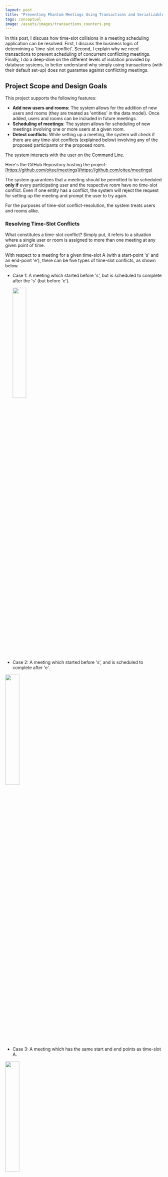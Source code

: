 ```yaml
---
layout: post
title: "Preventing Phantom Meetings Using Transactions and Serializable Isolation"
tags: conceptual
image: /assets/images/transactions_counters.png
---
```


In this post, I discuss how time-slot collisions in a meeting scheduling application can be resolved. First, I discuss the business logic of determining a 'time-slot conflict'. Second, I explain why we need transactions to prevent scheduling of concurrent conflicting meetings. Finally, I do a deep-dive on the different levels of isolation provided by database systems, to better understand why simply using transactions (with their default set-up) does not guarantee against conflicting meetings.    


## Project Scope and Design Goals

This project supports the following features:

- **Add new users and rooms:** The system allows for the addition of new users and rooms (they are treated as 'entities' in the data model). Once added, users and rooms can be included in future meetings.
- **Scheduling of meetings**: The system allows for scheduling of new meetings involving one or more users at a given room.
- **Detect conflicts**: While setting up a meeting, the system will check if there are any time-slot conflicts (explained below) involving any of the proposed participants or the proposed room. 

The system interacts with the user on the Command Line. 

Here's the GitHub Repository hosting the project: [https://github.com/oitee/meetings](https://github.com/oitee/meetings)

The system guarantees that a meeting should be permitted to be scheduled **only if** every participating user and the respective room have no time-slot conflict. Even if one entity has a conflict, the system will reject the request for setting up the meeting and prompt the user to try again.

For the purposes of time-slot conflict-resolution, the system treats users and rooms alike. 

### Resolving Time-Slot Conflicts

What constitutes a time-slot conflict? Simply put, it refers to a situation where a single user or room is assigned to more than one meeting at any given point of time. 

With respect to a meeting for a given time-slot A (with a start-point 's' and an end-point 'e'), there can be five types of time-slot conflicts, as shown below. 

- Case 1: A meeting which started before 's', but is scheduled to complete after the 's' (but before 'e'). 

  <img src="https://user-images.githubusercontent.com/85887016/152988848-8511d267-124d-4b91-9833-0a3277d0e36f.png" width="30%">

- Case 2: A meeting which started before 's', and is scheduled to complete after 'e'.

<img src="https://user-images.githubusercontent.com/85887016/152996562-e19c564f-cb32-4a9c-b815-cd2795220b29.png" width="30%">

- Case 3: A meeting which has the same start and end points as time-slot A.

 <img src="https://user-images.githubusercontent.com/85887016/152996595-c2658851-b00d-491c-a777-c939665b433e.png" width="30%">

- Case 4: A meeting which started and ended between points 's' and 'e'.

<img src="https://user-images.githubusercontent.com/85887016/152996634-f4a8cf78-7139-480a-b7a5-0a6a6d2b7108.png" width="30%">

- Case 5: A meeting which started after 's' but before 'e'.

<img src="https://user-images.githubusercontent.com/85887016/152997031-a6f03ac5-0482-4ff5-ac77-09a5e4c7aea2.png" width="30%">

In each of these cases, there is a time-slot conflict, i.e., at least one point where there are two simultaneous meetings.

### How to Resolve Time-Slot Conflicts?

Obviously, if the parties involved in two meetings with conflicting time-slots are distinct and separate, there is no issue. The system will allow both the meetings to continue.(_Note here that when we use 'participants', we include both users and rooms_).

Thus, only if there is at least one common participant between the two conflicting time-slots, do we need to be careful. Thus, at the time of scheduling each meeting, we need to check if there is any potential conflict with respect to any of the participants of the meeting. This can be done using the following SQL query:

```sql
 SELECT entity FROM bookings WHERE 
    entity IN (entity1, entity2... entityN) 
    AND (
            (from_ts <= to_timestamp(start_point) AND to_ts >= to_timestamp(start_point))
            OR
            (from_ts >= to_timestamp(start_point) AND from_ts <= to_timestamp(end_point))
        )

```
In the above example, `(entity1, entity2... entityN)` represents the list of all the participating entities of a proposed meeting and `start_point` and `end_point` represent the two end-points of the time-slot of the proposed meeting.

At the time of creating a new meeting, we run this query on our database. If this returns a non-empty response, it will signify a conflict and the system will prevent the creation of the meeting

## Need for Transactions

In an ideal world, we follow a two-step process while creating a new meeting:
- First, check for conflicts
- Next, insert the new meeting.

This approach has one downside: if there is more than one system trying to write to the database simultaneously, the database may change its state between step one and step two above. For example, let's say there are two systems attempting to simultaneously schedule the same meeting with the same time-slot and entities. It is possible, that read-write sequence interleaves in the following manner:

    System 1 reads the database ... (realizes that there is no conflict)
    System 2 reads the database ... (realizes that there is no conflict)
    System 1 writes the database ...(creates the meeting)
    System 2 writes the database ... (creates the same conflicting meeting)

Thus, we need to take an all-or-nothing approach while reading and writing. This can be achieved by using transactions. 

## What is a Transaction?

Simply put, a transaction represents a single or _atomic_ unit of work performed by a database management system. A transaction is typically used to group multiple reads and writes into one logical unit. Because of their atomic nature, transactions cannot be broken down into its constituent actions: if, in the middle of a transaction, an error or failure takes place which prevents the transaction from being successfully completed, the database will rollback all the intermediate operations of that transaction. 

This is very useful for our use-case, as we can use transactions to ensure an all-or-nothing approach while scheduling meetings: if our reading and writing operations form part of a single transaction, we can potentially prevent partial failures, like the one discussed above.

## ACID Properties

Every database transaction has four key properties: atomicity, consistency, isolation and durability (commonly referred to as 'ACID'). These ACID properties guarantee data validity even in the events of failures, errors and other mishaps.

**Atomicity**: Every operation in the transaction should either all succeed (also called 'committed') or all fail. Partial failure or partial success is disallowed. Without the atomicity guarantee, if an error or a failure takes place during a transaction, it can get very difficult to reason about which operations were successful and which need to be tried again.

**Consistency**: If the database is consistent before execution of a transaction, it should remain consistent after the transaction has been committed. In other words, a transaction should take the database from one valid state to another. If there are any rules or _invariants_ enforced on the data, they should continue to be respected after a transaction is completed. (In fact, consistency is a property of the application layer instead of the database system itself, as the latter cannot prevent the violation of invariants if the application feeds improper or erroneous data. For this reason, it is said that "_the letter C doesn’t really belong in ACID_" [1]). 

**Isolation**: Often, a database needs to execute multiple transactions concurrently. This property provides a guarantee that concurrent transactions will be executed _as if_ they were sequentially or serially executed. In other words, the goal of isolation is to ensure that simultaneous transactions making writes on the same set of objects (rows) of a database should not step onto each other's toes.

**Durability**: Once a transaction is committed, it should persist on the database, even in the wake of a system failure. In the case of single-node databases, this is usually achieved by storing results of transactions on non-volatile memory(disk). In the case of replicated databases, this is achieved by copying the data written during a transaction to a certain number of nodes of that database.

## Writing Transactions in PostgreSQL

To fold multiple queries into one transaction, we should place them between `BEGIN` and `COMMIT` commands. During the middle of a transaction, if our application layer needs to withdraw a transaction,we should use `ROLLBACK` instead of `COMMIT`.

Here's how the SQL expressions for scheduling a meeting can be written as a part of one transaction:

```sql
BEGIN
SELECT entity FROM bookings WHERE
    entity IN (entity1, entity2... entityN)
    AND (
            (from_ts <= to_timestamp(start_point) AND to_ts >= to_timestamp(start_point))
            OR
            (from_ts >= to_timestamp(start_point) AND from_ts <= to_timestamp(end_point))
        )

-- application layer logic: if rows.length > 0 
ROLLBACK;

-- application layer logic: else
INSERT INTO bookings (meeting_id, entity, from_ts, to_ts, created_at, updated_at) 
        VALUES (...);
COMMIT;
```

## Testing with Concurrent Queries

Given the guarantees provided by transactions, we should expect that our application does not schedule conflicting meetings. To test this hypothesis, we can set up a test that makes concurrent and identical queries on the database. To implement this test, I've used the [worker threads](https://nodejs.org/api/worker_threads.html) module, to create `n` number of worker threads that make the same query on the database. See the test here: [https://github.com/oitee/meetings/blob/33aab6b/test/concurrent_requests.js](https://github.com/oitee/meetings/blob/33aab6b/test/concurrent_requests.js)

When I ran this test for the first time, it passed. But when I ran the same test sequentially for ten times (using ```for i in `seq 1 10`; do npm test; done```), it failed twice out of the ten times. For the next ten tests, it failed three times out of ten

<iframe width="560" height="315" src="https://www.youtube.com/embed/Xp3qLWtQ4H8" title="YouTube video player" frameborder="0" allow="accelerometer; autoplay; clipboard-write; encrypted-media; gyroscope; picture-in-picture" allowfullscreen></iframe>


```
              meeting_id              |        entity        |        from_ts         |         to_ts          |          created_at           |          updated_at           
--------------------------------------+----------------------+------------------------+------------------------+-------------------------------+-------------------------------
 5f4b0d41-4361-4771-b835-ab0414f570c3 | alice                | 2022-02-15 05:30:00+00 | 2022-02-15 06:30:00+00 | 2022-02-11 04:20:03.342489+00 | 2022-02-11 04:20:03.342489+00
 5f4b0d41-4361-4771-b835-ab0414f570c3 | bob                  | 2022-02-15 05:30:00+00 | 2022-02-15 06:30:00+00 | 2022-02-11 04:20:03.342489+00 | 2022-02-11 04:20:03.342489+00
 43f3e972-4b10-4ab5-8e6e-c621e05654e7 | cat                  | 2022-02-15 05:30:00+00 | 2022-02-15 06:30:00+00 | 2022-02-11 04:20:03.349369+00 | 2022-02-11 04:20:03.349369+00
 43f3e972-4b10-4ab5-8e6e-c621e05654e7 | dog                  | 2022-02-15 05:30:00+00 | 2022-02-15 06:30:00+00 | 2022-02-11 04:20:03.349369+00 | 2022-02-11 04:20:03.349369+00
 4d702995-95b1-4daf-a299-371686b64a5e | alice                | 2022-02-15 19:30:00+00 | 2022-02-15 20:30:00+00 | 2022-02-11 04:20:03.353343+00 | 2022-02-11 04:20:03.353343+00
 860f503e-de33-472c-bbce-63eee3d7afcb | bob                  | 2022-02-15 19:30:00+00 | 2022-02-15 20:30:00+00 | 2022-02-11 04:20:03.356832+00 | 2022-02-11 04:20:03.356832+00
 860f503e-de33-472c-bbce-63eee3d7afcb | cat                  | 2022-02-15 19:30:00+00 | 2022-02-15 20:30:00+00 | 2022-02-11 04:20:03.356832+00 | 2022-02-11 04:20:03.356832+00
 acc22da5-d046-48c7-bc19-6cb0a13d9426 | X_0.7775478561424221 | 2021-12-15 05:30:00+00 | 2021-12-15 07:30:00+00 | 2022-02-11 04:20:03.818958+00 | 2022-02-11 04:20:03.818958+00
 a68b8a42-0147-4044-8362-ac94400c5fe1 | X_0.7775478561424221 | 2021-12-15 05:30:00+00 | 2021-12-15 07:30:00+00 | 2022-02-11 04:20:03.824797+00 | 2022-02-11 04:20:03.824797+00
 e4e602ac-58d4-48de-858c-6f9c7491270a | X_0.7775478561424221 | 2021-12-15 05:30:00+00 | 2021-12-15 07:30:00+00 | 2022-02-11 04:20:03.806509+00 | 2022-02-11 04:20:03.806509+00
(10 rows)

```

When a test fails, the same meeting (as shown in the above schema) with the same time-slot (between `2021-12-15 05:30:00+00` and `2021-12-15 07:30:00+00`) gets inserted multiple times.  So, why did my tests fail _some of the times_? What happened to the ACID properties of transactions?



## Different Levels of Isolation

To better understand why my tests were failing sporadically, it is important to understand that databases enforce different degrees of isolation among concurrent transactions. Note that, 'isolation' was described above as a guarantee that the database system will execute concurrent transactions in such a manner that it will _appear as if_ they were executed serially, i.e., one after the other. In fact, serial isolation (i.e., converting multiple concurrent transactions into a set of sequential transactions) is rarely used in practice. This is because serializable isolation has substantial performance costs which can slow down the response time of a database system. For this reason, most databases provide weaker levels of isolation:

> "_Even on a single-node database, the penalties associated with providing serializability can be severe, including decreased concurrency, reduced performance, and the possibility of deadlock. Accordingly, since the earliest database systems such as System R in 1976, databases have provided a range of user configurable “weak isolation” properties. These properties do not guarantee serializability but offer benefits such as increased concurrency and ease of implementation._" [[1](http://www.bailis.org/papers/hat-hotos2013.pdf)].

When two or more concurrent transactions try to write on the same object of a database or one transaction reads an object that is being concurrently modified by another concurrent transaction, we can have concurrency issues, which are also called 'race conditions'. Each level of isolation provides guarantees against some or all race conditions. 


### Read Committed

When a change made by a transaction has been committed, that change becomes permanent on the database and the transaction loses its right to 'undo' that change. However, uncommitted changes are always revocable. Working with uncommitted changes should ideally be avoided. Reading some other transaction's uncommitted changes is called 'dirty reads'. Writing on another transaction's uncommitted changes is called 'dirty writes'

'Read committed'—the first (or weakest) level of isolation—provides guarantees against dirty reads and dirty writes. This is the default isolation level in PostgreSQL.

Dirty writes are prevented by locking relevant rows where writes take place. When a transaction needs to write a specific row, the database will lock that row. Only once the transaction is completed (aborted or committed) will this lock be opened. At a time, only one transaction can lock a row. So if there is a second transaction that needs to write on the same row, it needs to wait for the first transaction to be completed. 

As for prevention of dirty reads, when a write lock is applied on a row, the database maintains two values for that row: the original value and the uncommitted value. Thus, read-only transactions can access the original value till the time the write lock is lifted. 

**Read committed will not be adequate for our use-case, as our application does not rely on dirty reads or writes.** 


### Snapshot Isolation and Repeatable Read

In a snapshot isolation, each transaction works on a _consistent snapshot_ of the database, i.e., the database as it stood at the beginning of the transaction. 

Snapshot isolation is implemented by a technique called multi-version concurrency control (MVCC). The core principle of snapshot isolation is that for each transaction, they will read a consistent snapshot of the database, as it stood, when that transaction began. As a corollary, if the database progressed further (i.e., some uncommitted changes were committed during the course of a transaction), the transaction will not see those future changes. This ensures that writes do not block reads, and reads do not block writes. This can be especially useful for taking backups of a large database: the transaction making a copy of the database at a particular point in time (a read-only transaction) will not be impeded by other transactions that are writing on some of the rows of that database. However, note that snapshot isolation implements write locks as well, i.e., when a transaction is writing on a row, no other transaction can write it. 

When we implement MVCC, the database may potentially need to maintain several versions of the database, each representing the ‘snapshot’ of the database when each ongoing transaction was initiated. 

Snapshot isolation level is typically referred to as ‘repeatable read’ in SQL. However, these two terms are not exactly identical.

> “_...it defines repeatable read, which looks superficially similar to snapshot isolation. PostgreSQL and MySQL call their snapshot isolation level repeatable read because it meets the requirements of the standard, and so they can claim standards compliance._
>
> _Unfortunately, the SQL standard’s definition of isolation levels is flawed—it is ambiguous, imprecise, and not as implementation-independent as a standard should be. Even though several databases implement repeatable read, there are big differences in the guarantees they actually provide, despite being ostensibly standardized. There has been a formal definition of repeatable read in the research literature, but most implementations don’t satisfy that formal definition. And to top it off, IBM DB2 uses “repeatable read” to refer to serializability. As a result, nobody really knows what repeatable read means_”[1] 

In addition to preventing dirty reads and writes, snapshot isolation also prevents non-repeatable reads: re-reading the same set of rows will not yield a different result. 

Also, PostgreSQL's implementation of repeatable read automatically detects _lost update_. A lost update happens when two concurrent transactions read the same row(s), modify the data and write that modified data on that row(s) (_read-modify-write_ cycle). When two such transactions are executed concurrently, one of the writes will be lost. Take the example of a database that maintains counters. Each transaction is required to read the data of the counter, and increment it by one and write the new data onto the database. Now if two transactions are fired at the same time, they will both read the same value, and they will both update the counter by one. So, while we made two queries for incrementing the value of the same counter, the value actually got increased once. (The other increment was 'lost'). (_I had encountered this particular problem while generating counters for my URL shortening application. [Read here](https://otee.dev/2021/12/20/twirl-link-shortening.html)_).

<img src="/assets/images/transactions_counters.png" width="100%">
    _Source: Designing Data Intensive Applications [1]_

There are two explicit ways to prevent lost updates. First, we can use atomic operations, i.e., we read, modify and write the data in one single query. Second, we use explicit locking. When we use explicit locking, we tell the database to prevent any other transaction from reading or writing on the rows on which our transaction is working on, till the present transaction is completed. This can be done by using `FOR UPDATE` at the end of the `SELECT` query.

Other than these explicit ways, PostgreSQL also automatically detects if there is a lost update during a repeatable read transaction.

**Snapshot isolation will not be adequate for our use-case, as working with consistent snapshots cannot prevent parallel (and concurrent) transactions from making the same writes.** Lost update seems close enough to our use case. However, as our writing operation is akin to creating a new row (as opposed to updating an existing row), Postgres cannot automatically prevent concurrent insertions of the same meeting.

### Serializable Isolation 

Serializable isolation offers the highest degree of protection. 

> "_Serializable isolation is usually regarded as the strongest isolation level. It guarantees that even though transactions may execute in parallel, the end result is the same as if they had executed one at a time, serially, without any concurrency. Thus, the database guarantees that if the transactions behave correctly when run individually, they con‐ tinue to be correct when run concurrently—in other words, the database prevents all possible race conditions._" [1]

There are three alternative implementations of serializability:

- Serial Execution: Literally executing transactions serially, by using a single thread always.

- Two phase locking: Concurrent reads are permitted on rows where no write operation is underway. If any transaction is making a write operation, it will lock the relevant row and every other transaction that wants to either read or write on that row will need to wait till the first transaction is completed. This approach is also called a _pessimistic concurrency control_ mechanism, because the database system assumes the worst, i.e., every concurrent write operation on a transaction will fail, and guards against that eventuality. (Of course, this is more optimistic than single-threaded serial execution)  

- Serializable Snapshot Isolation: Unlike two-phase locking, in this approach, the database system allows for writes and reads to take place concurrently. At the time of committing a transaction, the database checks if there is any violation of isolation properties, in which case it will abort that transaction. This approach is referred to as the 'optimistic concurrency' approach.

In the case of lost updates (involving a read-modify-write cycle), an easy fix is to use explicit locks on the relevant rows. However, what happens when the first read operation looks for the _absence_ of rows (meeting a certain criteria)? If this criterion is met, i.e., if no rows exist meeting a certain condition, we write the database by inserting a new row. In this case, there is no row we can explicitly lock to prevent a write skew or a lost update. **These kinds of concurrency issues are called 'phantom reads' and this is exactly the reason why our tests often fail.** Because of its nature and the guarantees it provides, serializable isolation can consistently prevent phantom reads. 

### Using Serializable Isolation to Prevent Time Collisions

Let's summarize the different levels of isolation and the respective guarantees they provide:
<br> <br>

| Isolation Level                      | Dirty Reads and Writes | Non-Repeatable Reads | Lost Updates               | Phantom Reads|
|--------------------------------------|------------------------|----------------------|----------------------------|--------------|
| Read Committed                       | Not possible           | Possible             | Possible                   | Possible     |
| Snapshot isolation / Repeatable Read | Not possible           | Not possible         | Not Possible (in Postgres) | Possible     |
| Serializable Isolation               | Not possible           | Not possible         | Not possible               | Not Possible |

<br> <br>

We need to use serializable isolation for our meeting scheduling application, as we know that phantom reads are possible when concurrent transactions try to schedule meetings on the database. So, here's the modified SQL query for inserting a new meeting on the database:

```sql
BEGIN TRANSACTION ISOLATION LEVEL SERIALIZABLE;
SELECT entity FROM bookings WHERE 
    entity IN (entity1, entity2... entityN) 
    AND (
            (from_ts <= to_timestamp(start_point) AND to_ts >= to_timestamp(start_point))
            OR
            (from_ts >= to_timestamp(start_point) AND from_ts <= to_timestamp(end_point))
        );
-- if rows.length > 0 
ROLLBACK;
-- else
INSERT INTO bookings (meeting_id, entity, from_ts, to_ts, created_at, updated_at) 
        VALUES (...);
COMMIT;

```

When we use the above query, our tests pass, consistently. 

## References

[1] Peter Bailis et al, HAT, not CAP: Towards Highly Available Transactions, [http://www.bailis.org/papers/hat-hotos2013.pdf](http://www.bailis.org/papers/hat-hotos2013.pdf).
[2] Martin Kleppmann, Designing Data-Intensive Applications (2017), Ch. 7. 
[3] Michael Melanson, Transactions: the limits of isolation, [https://www.michaelmelanson.net/posts/transactions-the-limits-of-isolation/](https://www.michaelmelanson.net/posts/transactions-the-limits-of-isolation/)